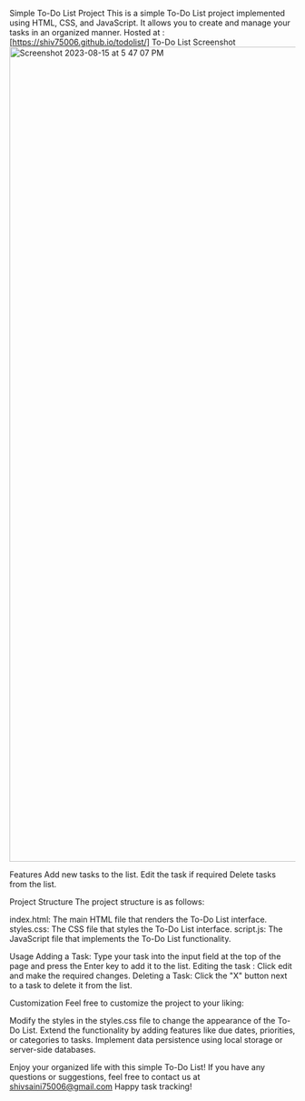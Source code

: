 Simple To-Do List Project
This is a simple To-Do List project implemented using HTML, CSS, and JavaScript. It allows you to create and manage your tasks in an organized manner.
Hosted at : [https://shiv75006.github.io/todolist/]
To-Do List Screenshot
<img width="1434" alt="Screenshot 2023-08-15 at 5 47 07 PM" src="https://github.com/shiv75006/todolist/assets/94912395/50885773-8f2d-4fd0-ad56-b5422000ce8d">

Features
Add new tasks to the list.
Edit the task if required
Delete tasks from the list.


Project Structure
The project structure is as follows:

index.html: The main HTML file that renders the To-Do List interface.
styles.css: The CSS file that styles the To-Do List interface.
script.js: The JavaScript file that implements the To-Do List functionality.

Usage
Adding a Task: Type your task into the input field at the top of the page and press the Enter key to add it to the list.
Editing the task : Click edit and make the required changes.
Deleting a Task: Click the "X" button next to a task to delete it from the list.

Customization
Feel free to customize the project to your liking:

Modify the styles in the styles.css file to change the appearance of the To-Do List.
Extend the functionality by adding features like due dates, priorities, or categories to tasks.
Implement data persistence using local storage or server-side databases.


Enjoy your organized life with this simple To-Do List! If you have any questions or suggestions, feel free to contact us at shivsaini75006@gmail.com Happy task tracking!




